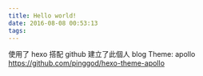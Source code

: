 ```yaml
---
title: Hello world!
date: 2016-08-08 00:53:13
tags:
---
```


使用了 hexo 搭配 github 建立了此個人 blog
Theme: apollo https://github.com/pinggod/hexo-theme-apollo

<!--more-->
